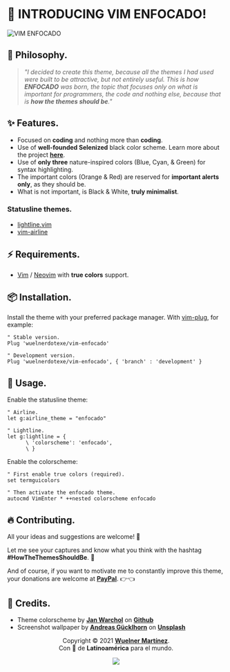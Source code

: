 # 🎉 **INTRODUCING VIM ENFOCADO!**

![VIM ENFOCADO](https://i.imgur.com/DfdKRjG.png)

## 🤯 **Philosophy.**

> _"I decided to create this theme, because all the themes I had used were built to be attractive, but not entirely useful. This is how **ENFOCADO** was born, the topic that focuses only on what is important for programmers, the code and nothing else, because that is **how the themes should be**."_

## ✨ **Features.**

- Focused on **coding** and nothing more than **coding**.
- Use of **well-founded Selenized** black color scheme. Learn more about the project [**here**](https://github.com/jan-warchol/selenized).
- Use of **only three** nature-inspired colors (Blue, Cyan, & Green) for syntax highlighting.
- The important colors (Orange & Red) are reserved for **important alerts only**, as they should be.
- What is not important, is Black & White, **truly minimalist**.

### **Statusline themes.**

- [lightline.vim](https://github.com/itchyny/lightline.vim)
- [vim-airline](https://github.com/vim-airline/vim-airline)

## ⚡️ **Requirements.**

- [Vim](https://www.vim.org/) / [Neovim](https://neovim.io/) with **true colors** support.

## 📦 **Installation.**

Install the theme with your preferred package manager. With [vim-plug](https://github.com/junegunn/vim-plug), for example:

```vim
" Stable version.
Plug 'wuelnerdotexe/vim-enfocado'

" Development version.
Plug 'wuelnerdotexe/vim-enfocado', { 'branch' : 'development' }
```

## 🚀 **Usage.**

Enable the statusline theme:

```vim
" Airline.
let g:airline_theme = "enfocado"

" Lightline.
let g:lightline = {
      \ 'colorscheme': 'enfocado',
      \ }
```

Enable the colorscheme:

```vim
" First enable true colors (required).
set termguicolors

" Then activate the enfocado theme.
autocmd VimEnter * ++nested colorscheme enfocado
```

## 🔥 **Contributing.**

All your ideas and suggestions are welcome! 🙌

Let me see your captures and know what you think with the hashtag **#HowTheThemesShouldBe**. 👀

And of course, if you want to motivate me to constantly improve this theme, your donations are welcome at [**PayPal**](https://paypal.me/wuelnerdotexe). 👉👈

## 🙏 **Credits.**

- Theme colorscheme by [**Jan Warchol**](https://github.com/jan-warchol) on [**Github**](https://github.com/jan-warchol/selenized)
- Screenshot wallpaper by [**Andreas Gücklhorn**](https://unsplash.com/@draufsicht?utm_source=unsplash&utm_medium=referral&utm_content=creditCopyText) on [**Unsplash**](https://unsplash.com/s/photos/nature?utm_source=unsplash&utm_medium=referral&utm_content=creditCopyText)

<p align="center">Copyright &copy; 2021 <a href="mailto:wuelnerdotexe@gmail.com" target="_blank"><b>Wuelner Martínez</b></a>.<br />
Con 💚 de <b>Latinoamérica</b> para el mundo.</p>

<p align="center"><a href="https://github.com/wuelnerdotexe/vim-enfocado/blob/main/LICENSE"><img src="https://img.shields.io/static/v1.svg?style=flat-square&label=License&message=MIT&logo=github"/></a></p>
